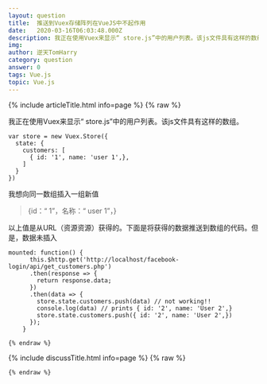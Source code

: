 ```yaml
---
layout: question
title:  推送到Vuex存储阵列在VueJS中不起作用
date:   2020-03-16T06:03:48.000Z
description: 我正在使用Vuex来显示“ store.js”中的用户列表。该js文件具有这样的数组。var store = new Vuex.Store({  s...
img: 
author: 逆天TomHarry
category: question
answer: 0
tags: Vue.js
topic: Vue.js
---
```

<div class="article-root">
  <div class="article">
    {% include articleTitle.html info=page %}
    {% raw %}
    <div class="article-content"><p><font style="vertical-align: inherit;"><font style="vertical-align: inherit;">我正在使用Vuex来显示“ store.js”中的用户列表。</font><font style="vertical-align: inherit;">该js文件具有这样的数组。</font></font></p>

<pre><code>var store = new Vuex.Store({<font></font>
  state: {<font></font>
    customers: [<font></font>
      { id: '1', name: 'user 1',},<font></font>
    ]<font></font>
  }<font></font>
})<font></font>
</code></pre>

<p><font style="vertical-align: inherit;"><font style="vertical-align: inherit;">我想向同一数组插入一组新值 </font></font></p>

<blockquote>
  <p><font style="vertical-align: inherit;"><font style="vertical-align: inherit;">{id：“ 1”，名称：“ user 1”，}</font></font></p>
</blockquote>

<p><font style="vertical-align: inherit;"><font style="vertical-align: inherit;">以上值是从URL（资源资源）获得的。</font><font style="vertical-align: inherit;">下面是将获得的数据推送到数组的代码。</font><font style="vertical-align: inherit;">但是，数据未插入</font></font></p>

<pre><code>mounted: function() {<font></font>
      this.$http.get('http://localhost/facebook-login/api/get_customers.php')<font></font>
      .then(response =&gt; {<font></font>
        return response.data;<font></font>
      })<font></font>
      .then(data =&gt; {<font></font>
        store.state.customers.push(data) // not working!!<font></font>
        console.log(data) // prints { id: '2', name: 'User 2',}<font></font>
        store.state.customers.push({ id: '2', name: 'User 2',})<font></font>
      });<font></font>
    }<font></font>
</code></pre></div>
    {% endraw %}
  </div>

  <div class="discuss-wrapper">
    {% include discussTitle.html info=page %}
    {% raw %}
    
    {% endraw %}
  </div>
<div>
